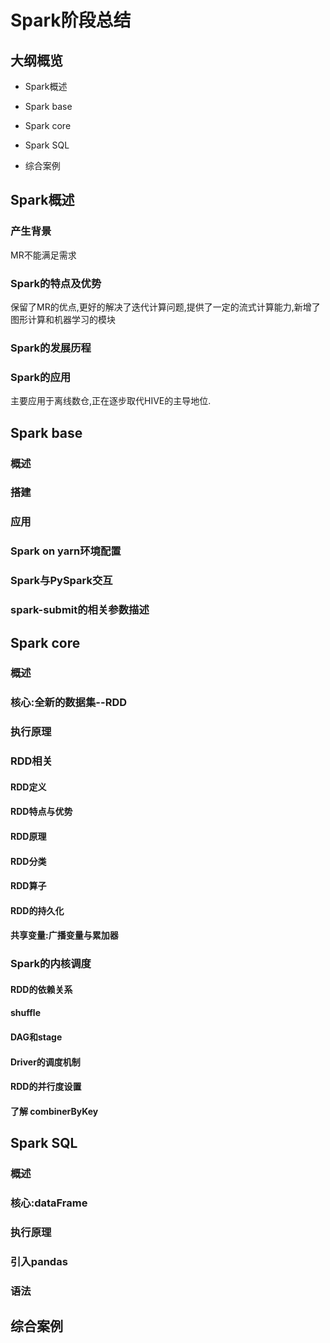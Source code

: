 # Spark阶段总结

## 大纲概览

- Spark概述

- Spark base
- Spark core
- Spark SQL
- 综合案例

## Spark概述

### 产生背景

MR不能满足需求

### Spark的特点及优势

保留了MR的优点,更好的解决了迭代计算问题,提供了一定的流式计算能力,新增了图形计算和机器学习的模块

### Spark的发展历程

### Spark的应用

主要应用于离线数仓,正在逐步取代HIVE的主导地位.

## Spark base

### 概述

### 搭建

### 应用

### Spark on yarn环境配置

### Spark与PySpark交互

### spark-submit的相关参数描述

## Spark core

### 概述

### 核心:全新的数据集--RDD

### 执行原理

### RDD相关

#### RDD定义

#### RDD特点与优势

#### RDD原理

#### RDD分类

#### RDD算子

#### RDD的持久化

#### 共享变量:广播变量与累加器

### Spark的内核调度

#### RDD的依赖关系

#### shuffle

#### DAG和stage

#### Driver的调度机制

#### RDD的并行度设置

#### 了解 combinerByKey

## Spark SQL

### 概述

### 核心:dataFrame

### 执行原理

### 引入pandas

### 语法

## 综合案例





